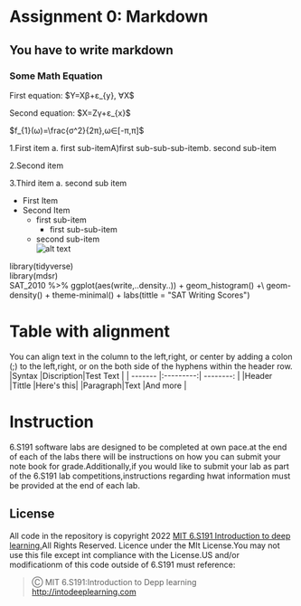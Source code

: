 # Assignment 0: Markdown
## You have to write markdown
### Some Math Equation
<p>First equation: $Y=X&beta;+&epsilon;_{y}, &forall;X$</p>
<p>Second equation: $X=Z&gamma;+&epsilon;_{x}$</p>
<p>$f_{1}(&omega;)=\frac{&sigma;^2}{2&pi;},&omega;&in;[-&pi;,&pi;]$</p>
<p>1.First item a. first sub-itemA)first sub-sub-sub-itemb. second sub-item</p>
<p>2.Second item</p>
<p>3.Third item a. second sub item</p>

* First Item
* Second Item
    * first sub-item
        * first sub-sub-item
    * second sub-item\
![alt text](https://cdn.britannica.com/91/181391-050-1DA18304/cat-toes-paw-number-paws-tiger-tabby.jpg?q=60)

library(tidyverse)\
library(mdsr)\
SAT_2010 %>% ggplot(aes(write,..density..)) + geom_histogram() +\ geom-density() + theme-minimal() + labs(tittle = "SAT Writing Scores")
# Table with alignment
You can align text in the column to the left,right, or center by adding a colon (;) to the left,right, or on the both side of the hyphens within the header row.
|Syntax   |Discription|Test Text  |
| ------- |:---------:| --------: |
|Header   |Tittle     |Here's this|
|Paragraph|Text       |And more   |
# Instruction
6.S191 software labs are designed to be completed at own pace.at the end of each of the labs there will be instructions on how you can submit your note book for grade.Additionally,if you would like to submit your lab as part of the 6.S191 lab competitions,instructions regarding hwat information must be provided at the end of each lab.
## License
All code in the repository is copyright 2022 [MIT 6.S191 Introduction to deep learning.](http://intodeeplearning.com)All Rights Reserved.
Licence under the MIt License.You may not use this file except int compliance with the License.US and/or modificationm of this code outside of 6.S191 must reference:

>Ⓒ MIT 6.S191:Introduction to Depp learning\
>http://intodeeplearning.com


 
